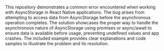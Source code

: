 This repository demonstrates a common error encountered when working with AsyncStorage in React Native applications. The bug arises from attempting to access data from AsyncStorage before the asynchronous operation completes.  The solution showcases the proper way to handle the asynchronous nature of AsyncStorage using promises or async/await to ensure data is available before usage, preventing undefined values and app crashes. The included example provides clear explanations and code samples to illustrate the problem and its resolution.